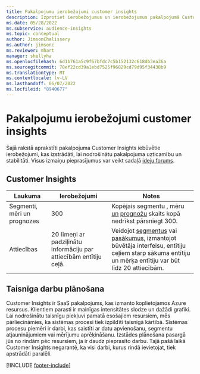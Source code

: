 ```yaml
---
title: Pakalpojumu ierobežojumi customer insights
description: Izprotiet ierobežojumus un ierobežojumus pakalpojumā Customer Insights SaaS.
ms.date: 05/28/2022
ms.subservice: audience-insights
ms.topic: conceptual
author: JimsonChalissery
ms.author: jimsonc
ms.reviewer: mhart
manager: shellyha
ms.openlocfilehash: 6d1b761a5c9f67bfdc7c5b152132c618db3ea36a
ms.sourcegitcommit: 78ef22cd39a1ebd7525f96829cd79d95f34438b9
ms.translationtype: MT
ms.contentlocale: lv-LV
ms.lasthandoff: 06/07/2022
ms.locfileid: "8940677"
---
```

# <a name="service-limits-in-customer-insights"></a>Pakalpojumu ierobežojumi customer insights

Šajā rakstā aprakstīti pakalpojuma Customer Insights iebūvētie ierobežojumi, kas izstrādāti, lai nodrošinātu pakalpojuma uzticamību un stabilitāti. Visus izmaiņu pieprasījumus var veikt sadaļā [ideju forums](https://go.microsoft.com/fwlink/?linkid=2074172).

## <a name="customer-insights"></a>Customer Insights

| Laukuma  | Ierobežojumi  | Notes |
|-------------|---------------------------------------------------------------------|---------------------------------------------------------------------|
| Segmenti, mēri un prognozes | 300  | Kopējais segmentu [,](segments.md) mēru [un](measures.md) [prognožu](predictions.md) skaits kopā nedrīkst pārsniegt 300.  |
| Attiecības | 20 līmeņi ar padziļinātu informāciju par attiecībām entītiju ceļā. | Veidojot [segmentus](segments.md) vai [pasākumus](measures.md), izmantojot būvētāja interfeisu, entītiju ceļiem starp sākuma entītiju un mērķa entītiju var būt līdz 20 attiecībām.  |

## <a name="fair-scheduling-of-jobs"></a>Taisnīga darbu plānošana

Customer Insights ir SaaS pakalpojums, kas izmanto koplietojamos Azure resursus. Klientiem parasti ir mainīgas intensitātes slodze un dažādi grafiki. Lai nodrošinātu taisnīgu piekļuvi pamatā esošajiem resursiem, mēs pārliecināmies, ka sistēmas procesi tiek izpildīti taisnīgā kārtībā. Sistēmas procesu piemēri ir darbi, kas saistīti ar datu apvienošanu, segmentu atjauninājumiem vai mērījumu aprēķināšanu. Izstādes plānošana pasargā jūs no rindām pēc resursiem, ja ir daudz pieprasīto darbu. Tajā pašā laikā Customer Insights negarantē, ka visi darbi, kurus rindā ievietojat, tiek apstrādāti paralēli.

[!INCLUDE [footer-include](includes/footer-banner.md)]
